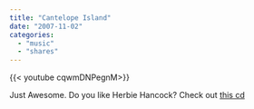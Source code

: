 ```yaml
---
title: "Cantelope Island"
date: "2007-11-02"
categories:
  - "music"
  - "shares"
---
```


<div style="width: 70vw;">{{< youtube cqwmDNPegnM>}}</div>

Just Awesome. Do you like Herbie Hancock? Check out [this cd](http://www.vervemusicgroup.com/artist/releases/default.aspx?pid=11770&aid=2846)
